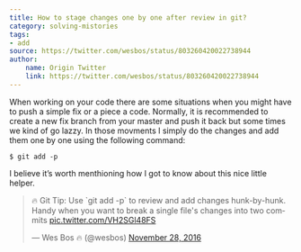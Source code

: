 ```yaml
---
title: How to stage changes one by one after review in git?
category: solving-mistories
tags: 
- add
source: https://twitter.com/wesbos/status/803260420022738944
author: 
    name: Origin Twitter
    link: https://twitter.com/wesbos/status/803260420022738944
---
```


When working on your code there are some situations when you might have to push a simple fix or a piece a code. Normally, it is recommended to create a new fix branch from your master and push it back but some times we kind of go lazzy. In those movments I simply do the changes and add them one by one using the following command:

```
$ git add -p
```

I believe it’s worth menthioning how I got to know about this nice little helper.

<blockquote class="twitter-tweet" data-cards="hidden" data-lang="en"><p lang="en" dir="ltr">🔥 Git Tip: Use `git add -p` to review and add changes hunk-by-hunk. Handy when you want to break a single file&#39;s changes into two commits <a href="https://t.co/VH2SGl48FS">pic.twitter.com/VH2SGl48FS</a></p>&mdash; Wes Bos 🔥 (@wesbos) <a href="https://twitter.com/wesbos/status/803260420022738944?ref_src=twsrc%5Etfw">November 28, 2016</a></blockquote>
<script async src="https://platform.twitter.com/widgets.js" charset="utf-8"></script>

